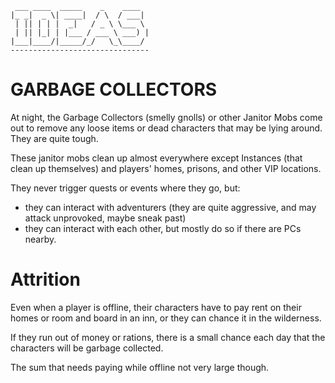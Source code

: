 ```
 ___ ____  _____    _    ____
|_ _|  _ \| ____|  / \  / ___|
 | || | | |  _|   / _ \ \___ \
 | || |_| | |___ / ___ \ ___) |
|___|____/|_____/_/   \_\____/
-------------------------------
```

# GARBAGE COLLECTORS

At night, the Garbage Collectors (smelly gnolls) or other Janitor Mobs come out
to remove any loose items or dead characters that may be lying around. They
are quite tough.

These janitor mobs clean up almost everywhere except Instances (that clean up themselves)
and players' homes, prisons, and other VIP locations.

They never trigger quests or events where they go, but:

- they can interact with adventurers (they are quite aggressive, and may attack unprovoked, maybe sneak past)
- they can interact with each other, but mostly do so if there are PCs nearby.

# Attrition

Even when a player is offline, their characters have to pay rent on their homes
or room and board in an inn, or they can chance it in the wilderness.

If they run out of money or rations, there is a small chance each day that the
characters will be garbage collected.

The sum that needs paying while offline not very large though.
